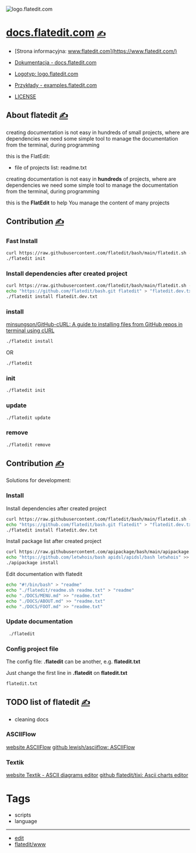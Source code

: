 
![logo.flatedit.com](https://logo.flatedit.com/1/cover.png)

# [docs.flatedit.com](https://bash.flatedit.com/) [<span style='font-size:20px;'>&#x270D;</span>](https://github.com/flatedit/docs/edit/main/DOCS/MENU.md) 

+ [Strona informacyjna: www.flatedit.com](https://www.flatedit.com/)
+ [Dokumentacja - docs.flatedit.com](https://docs.flatedit.com/)
+ [Logotyp: logo.flatedit.com](https://logo.flatedit.com/)
+ [Przykłady - examples.flatedit.com](http://examples.flatedit.com)

+ [LICENSE](../LICENSE)



## About flatedit [<span style='font-size:20px;'>&#x270D;</span>](https://github.com/flatedit/docs/edit/main/DOCS/ABOUT.md)


creating documentation is not easy in hundreds of small projects, where are dependencies
we need some simple tool to manage the documentation from the terminal, during programming

this is the FlatEdit:
+ file of projects list: readme.txt


creating documentation is not easy in **hundreds** of projects, where are dependencies
we need some simple tool to manage the documentation from the terminal, during programming

this is the **FlatEdit** to help You manage the content of many projects

## Contribution [<span style='font-size:20px;'>&#x270D;</span>](https://github.com/flatedit/bash/edit/main/DOCS/START.md)

### Fast Install

```bash
curl https://raw.githubusercontent.com/flatedit/bash/main/flatedit.sh -o flatedit
./flatedit init
```

### Install dependencies after created project

```bash
curl https://raw.githubusercontent.com/flatedit/bash/main/flatedit.sh -o flatedit
echo "https://github.com/flatedit/bash.git flatedit" > "flatedit.dev.txt"
./flatedit install flatedit.dev.txt
```

### install

[minsungson/GitHub-cURL: A guide to installing files from GitHub repos in terminal using cURL](https://github.com/minsungson/GitHub-cURL)

```bash
./flatedit install
```
OR

```bash
./flatedit
```

### init

```bash
./flatedit init
```

### update

```bash
./flatedit update
```


### remove

```bash
./flatedit remove
```


## Contribution [<span style='font-size:20px;'>&#x270D;</span>](https://github.com/flatedit/examples/edit/main/DOCS/CONTRIBUTION.md)


Solutions for development:

### Install

Install dependencies after created project
```bash
curl https://raw.githubusercontent.com/flatedit/bash/main/flatedit.sh -o flatedit
echo "https://github.com/flatedit/bash.git flatedit" > "flatedit.dev.txt"
./flatedit install flatedit.dev.txt
```


Install package list after created project
```bash
curl https://raw.githubusercontent.com/apipackage/bash/main/apipackage.sh -o apipackage
echo "https://github.com/letwhois/bash apidsl/apidsl/bash letwhois" >> "apipackage.txt"
./apipackage install
```

Edit documentation with flatedit
```bash
echo "#!/bin/bash" > "readme"
echo "./flatedit/readme.sh readme.txt" > "readme"
echo "./DOCS/MENU.md" >> "readme.txt"
echo "./DOCS/ABOUT.md" >> "readme.txt"
echo "./DOCS/FOOT.md" >> "readme.txt"
```

### Update documentation

```bash
 ./flatedit
```

### Config project file

The config file: **.flatedit** can be another, e.g. **flatedit.txt**

Just change the first line in  **.flatedit** on **flatedit.txt**
```bash
flatedit.txt
```




## TODO list of flatedit [<span style='font-size:20px;'>&#x270D;</span>](https://github.com/flatedit/docs/edit/main/DOCS/TODO.md)

+ cleaning docs



### ASCIIFlow

[website ASCIIFlow](https://asciiflow.com/#/)
[github lewish/asciiflow: ASCIIFlow](https://github.com/lewish/asciiflow)



### Textik

[website Textik - ASCII diagrams editor](https://textik.com/)
[github flatedit/tixi: Ascii charts editor](https://github.com/flatedit/tixi)



# Tags

+ scripts
+ language




---

+ [edit](https://github.com/flatedit/www/edit/main/README.md)
+ [flatedit/www](https://github.com/flatedit/www)

